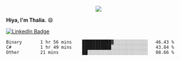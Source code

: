 <p align="center">
  <img src=https://media2.giphy.com/media/J2yDvX0N4GpAdHOD3N/giphy.gif?cid=ecf05e4732fecy7p8iauk3qv6wrz5awzkzmwe846do1i8h6n&rid=giphy.gif>
</p>


<!-- <p align="middle">
  <img src="https://raw.githubusercontent.com/thaliajuarez/thaliajuarez/main/images/unnamed.png" />
</p> -->

**Hiya, I'm Thalia.** 😄

[![LinkedIn Badge](https://img.shields.io/badge/LinkedIn-Profile-informational?style=flat&logo=linkedin&logoColor=white&color=0D76A8)](https://www.linkedin.com/in/thalia-juarez/)


<!--
**thaliajuarez/thaliajuarez** is a ✨ _special_ ✨ repository because its `README.md` (this file) appears on your GitHub profile.
Here are some ideas to get you started:
- 🔭 I’m currently working on 
- 🌱 I’m currently learning C
- 👯 I’m looking to collaborate on ...
- 🤔 I’m looking for help with ...
- 💬 Ask me about ...
- 📫 How to reach me: ...
- 😄 Pronouns: ...
- ⚡ Fun fact: ...


- 🔭 I’m currently working on UI/UX.
- 🌱 I’m currently learning C#
- ⚡ Fun fact: Raindrops fall between 15 and 25 miles per hour.
-->

<!--START_SECTION:waka-->

```text
Binary       1 hr 56 mins    ███████████▓░░░░░░░░░░░░░   46.43 %
C#           1 hr 49 mins    ███████████░░░░░░░░░░░░░░   43.84 %
Other        21 mins         ██░░░░░░░░░░░░░░░░░░░░░░░   08.66 %
```

<!--END_SECTION:waka-->

